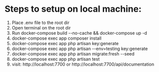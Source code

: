 # Steps to setup on local machine:

1. Place .env file to the root dir
2. Open terminal on the root dir
3. Run docker-compose build --no-cache && docker-compose up -d
4. docker-compose exec app composer install
5. docker-compose exec app php artisan key:generate
6. docker-compose exec app php artisan --env=testing key:generate
7. docker-compose exec app php artisan migrate:fresh --seed
8. docker-compose exec app php artisan test
9. visit: http://localhost:7700 or http://localhost:7700/api/documentation